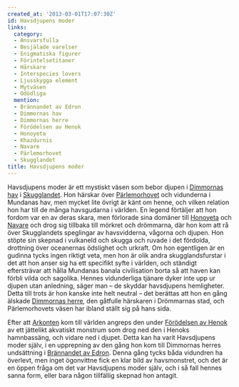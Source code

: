 ```yaml
---
created_at: '2013-03-01T17:07:30Z'
id: Havsdjupens moder
links:
  category:
  - Ansvarsfulla
  - Besjälade varelser
  - Enigmatiska figurer
  - Förintelsetitaner
  - Härskare
  - Interspecies lovers
  - Ljusskygga element
  - Mytväsen
  - Odödliga
  mention:
  - Brännandet av Edron
  - Dimmornas hav
  - Dimmornas herre
  - Förödelsen av Henok
  - Honoyeta
  - Khazdurnis
  - Navare
  - Pärlemorhovet
  - Skugglandet
title: Havsdjupens moder
---
```


Havsdjupens moder är ett mystiskt väsen som bebor djupen i [Dimmornas hav] i [Skugglandet]. Hon
härskar över [Pärlemorhovet] och vidunderna i Mundanas hav, men mycket lite övrigt är känt om henne,
och vilken relation hon har till de många havsgudarna i världen. En legend förtäljer att hon fordom
var en av deras skara, men förlorade sina domäner till [Honoyeta] och [Navare] och drog sig tillbaka
till mörkret och drömmarna, där hon kom att rå över Skugglandets speglingar av havsvidderna, vågorna
och djupen. Hon stöpte sin skepnad i vulkaneld och skugga och ruvade i det fördolda, drottning över
oceanernas ödslighet och urkraft. Om hon egentligen är en gudinna tycks ingen riktigt veta, men hon
är olik andra skugglandsfurstar i det att hon anser sig ha ett specifikt syfte i världen, och
ständigt eftersträvar att hålla Mundanas banala civilisation borta så att haven kan förbli vilda och
sagolika. Hennes vidunderliga tjänare dyker inte upp ur djupen utan anledning, säger man – de
skyddar havsdjupens hemligheter. Detta till trots är hon kanske inte helt neutral – det berättas att
hon en gång älskade [Dimmornas herre], den gåtfulle härskaren i Drömmarnas stad, och Pärlemorhovets
väsen har ibland ställt sig på hans sida.

Efter att [Arkonten] kom till världen angreps den under [Förödelsen av Henok] av ett jättelikt
akvatiskt monstrum som drog ned den i Henoks hamnbassäng, och vidare ned i djupet. Detta kan ha
varit Havsdjupens moder själv, i en upprepning av den gång hon kom till Dimmornas herres undsättning
i [Brännandet av Edron]. Denna gång tycks båda vidundren ha överlevt, men inget ögonvittne fick en
klar bild av havsmonstret, och det är en öppen fråga om det var Havsdjupens moder själv, och i så
fall hennes sanna form, eller bara någon tillfällig skepnad hon antagit.

  [Dimmornas hav]: Dimmornas_hav
  [Skugglandet]: Skugglandet
  [Pärlemorhovet]: Pärlemorhovet
  [Honoyeta]: Honoyeta
  [Navare]: Navare
  [Dimmornas herre]: Dimmornas_herre
  [Arkonten]: Khazdurnis
  [Förödelsen av Henok]: Förödelsen_av_Henok
  [Brännandet av Edron]: Brännandet_av_Edron